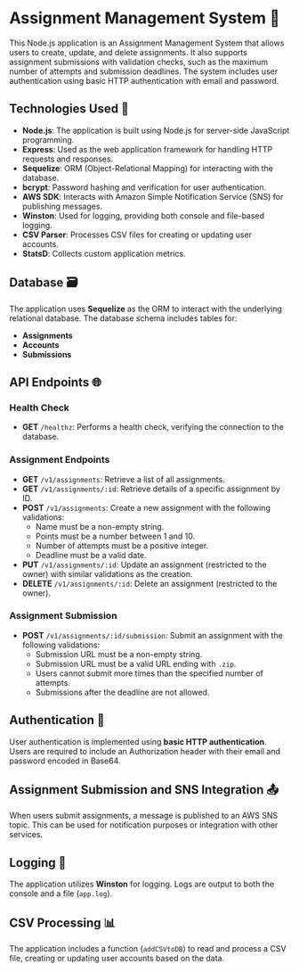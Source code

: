 # Assignment Management System 📝

This Node.js application is an Assignment Management System that allows users to create, update, and delete assignments. It also supports assignment submissions with validation checks, such as the maximum number of attempts and submission deadlines. The system includes user authentication using basic HTTP authentication with email and password.

## Technologies Used 🚀

- **Node.js**: The application is built using Node.js for server-side JavaScript programming.
- **Express**: Used as the web application framework for handling HTTP requests and responses.
- **Sequelize**: ORM (Object-Relational Mapping) for interacting with the database.
- **bcrypt**: Password hashing and verification for user authentication.
- **AWS SDK**: Interacts with Amazon Simple Notification Service (SNS) for publishing messages.
- **Winston**: Used for logging, providing both console and file-based logging.
- **CSV Parser**: Processes CSV files for creating or updating user accounts.
- **StatsD**: Collects custom application metrics.

## Database 🗃️

The application uses **Sequelize** as the ORM to interact with the underlying relational database. The database schema includes tables for:

- **Assignments**
- **Accounts**
- **Submissions**

## API Endpoints 🌐

### Health Check

- **GET** `/healthz`: Performs a health check, verifying the connection to the database.

### Assignment Endpoints

- **GET** `/v1/assignments`: Retrieve a list of all assignments.
- **GET** `/v1/assignments/:id`: Retrieve details of a specific assignment by ID.
- **POST** `/v1/assignments`: Create a new assignment with the following validations:
  - Name must be a non-empty string.
  - Points must be a number between 1 and 10.
  - Number of attempts must be a positive integer.
  - Deadline must be a valid date.
- **PUT** `/v1/assignments/:id`: Update an assignment (restricted to the owner) with similar validations as the creation.
- **DELETE** `/v1/assignments/:id`: Delete an assignment (restricted to the owner).

### Assignment Submission

- **POST** `/v1/assignments/:id/submission`: Submit an assignment with the following validations:
  - Submission URL must be a non-empty string.
  - Submission URL must be a valid URL ending with `.zip`.
  - Users cannot submit more times than the specified number of attempts.
  - Submissions after the deadline are not allowed.

## Authentication 🔐

User authentication is implemented using **basic HTTP authentication**. Users are required to include an Authorization header with their email and password encoded in Base64.

## Assignment Submission and SNS Integration 📤

When users submit assignments, a message is published to an AWS SNS topic. This can be used for notification purposes or integration with other services.

## Logging 📝

The application utilizes **Winston** for logging. Logs are output to both the console and a file (`app.log`).

## CSV Processing 📊

The application includes a function (`addCSVtoDB`) to read and process a CSV file, creating or updating user accounts based on the data.

